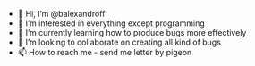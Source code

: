 - 👋 Hi, I’m @balexandroff
- 👀 I’m interested in everything except programming
- 🌱 I’m currently learning how to produce bugs more effectively
- 💞️ I’m looking to collaborate on creating all kind of bugs
- 📫 How to reach me - send me letter by pigeon

<!---
balexandroff/balexandroff is a ✨ special ✨ repository because its `README.md` (this file) appears on your GitHub profile.
You can click the Preview link to take a look at your changes.
--->
